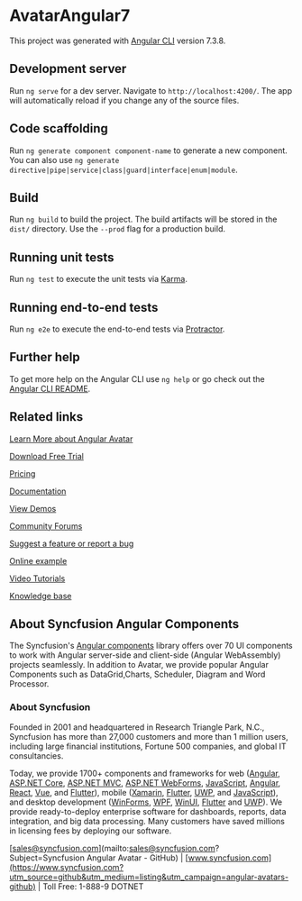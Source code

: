 # AvatarAngular7

This project was generated with [Angular CLI](https://github.com/angular/angular-cli) version 7.3.8.

## Development server

Run `ng serve` for a dev server. Navigate to `http://localhost:4200/`. The app will automatically reload if you change any of the source files.

## Code scaffolding

Run `ng generate component component-name` to generate a new component. You can also use `ng generate directive|pipe|service|class|guard|interface|enum|module`.

## Build

Run `ng build` to build the project. The build artifacts will be stored in the `dist/` directory. Use the `--prod` flag for a production build.

## Running unit tests

Run `ng test` to execute the unit tests via [Karma](https://karma-runner.github.io).

## Running end-to-end tests

Run `ng e2e` to execute the end-to-end tests via [Protractor](http://www.protractortest.org/).

## Further help

To get more help on the Angular CLI use `ng help` or go check out the [Angular CLI README](https://github.com/angular/angular-cli/blob/master/README.md).

## Related links

[Learn More about Angular Avatar](https://www.syncfusion.com/angular-components/angular-avatar?utm_source=github&utm_medium=listing&utm_campaign=angular-avatar-github-samples)

[Download Free Trial](https://www.syncfusion.com/downloads/angular?utm_source=github&utm_medium=listing&utm_campaign=angular-avatar-github-samples)

[Pricing](https://www.syncfusion.com/sales/products/angular?utm_source=github&utm_medium=listing&utm_campaign=angular-avatar-github-samples)

[Documentation](https://angular.syncfusion.com/documentation/avatar/getting-started?utm_source=github&utm_medium=listing&utm_campaign=angular-avatar-github-samples)

[View Demos](https://angular.syncfusion.com/demos/avatar/default-functionalities?utm_source=github&utm_medium=listing&utm_campaign=angular-avatar-github-samples)

[Community Forums](https://www.syncfusion.com/forums/angular-components?utm_source=github&utm_medium=listing&utm_campaign=angular-avatar-github-samples)

[Suggest a feature or report a bug](https://www.syncfusion.com/feedback/angular-components?utm_source=github&utm_medium=listing&utm_campaign=angular-avatar-github-samples)

[Online example](https://angular.syncfusion.com/demos/toolbar/default-functionalities?utm_source=github&utm_medium=listing&utm_campaign=angular-avatar-github-samples)

[Video Tutorials](https://www.syncfusion.com/tutorial-videos/angular/toolbar?utm_source=github&utm_medium=listing&utm_campaign=angular-avatar-github-samples)

[Knowledge base](https://www.syncfusion.com/kb/angular-components?utm_source=github&utm_medium=listing&utm_campaign=angular-avatar-github-samples)

## About Syncfusion Angular Components
The Syncfusion's [Angular components](https://www.syncfusion.com/angular-ui-components) library offers over 70 UI components to work with Angular server-side and client-side (Angular WebAssembly) projects seamlessly. In addition to Avatar, we provide popular Angular Components such as DataGrid,Charts, Scheduler, Diagram and Word Processor.

### About Syncfusion

Founded in 2001 and headquartered in Research Triangle Park, N.C., Syncfusion has more than 27,000 customers and more than 1 million users, including large financial institutions, Fortune 500 companies, and global IT consultancies.
 
Today, we provide 1700+ components and frameworks for web ([Angular](https://www.syncfusion.com/angular-components?utm_source=github&utm_medium=listing&utm_campaign=angular-avatars-github), [ASP.NET Core](https://www.syncfusion.com/aspnet-core-ui-controls?utm_source=github&utm_medium=listing&utm_campaign=angular-avatars-github), [ASP.NET MVC](https://www.syncfusion.com/aspnet-mvc-ui-controls?utm_source=github&utm_medium=listing&utm_campaign=angular-avatars-github), [ASP.NET WebForms](https://www.syncfusion.com/jquery/aspnet-webforms-ui-controls?utm_source=github&utm_medium=listing&utm_campaign=angular-avatars-github), [JavaScript](https://www.syncfusion.com/javascript-ui-controls?utm_source=github&utm_medium=listing&utm_campaign=angular-avatars-github), [Angular](https://www.syncfusion.com/angular-ui-components?utm_source=github&utm_medium=listing&utm_campaign=angular-avatars-github), [React](https://www.syncfusion.com/react-ui-components?utm_source=github&utm_medium=listing&utm_campaign=angular-avatars-github), [Vue](https://www.syncfusion.com/vue-ui-components?utm_source=github&utm_medium=listing&utm_campaign=angular-avatars-github), and [Flutter](https://www.syncfusion.com/flutter-widgets?utm_source=github&utm_medium=listing&utm_campaign=angular-avatars-github)), mobile ([Xamarin](https://www.syncfusion.com/xamarin-ui-controls?utm_source=github&utm_medium=listing&utm_campaign=angular-avatars-github), [Flutter](https://www.syncfusion.com/flutter-widgets?utm_source=github&utm_medium=listing&utm_campaign=angular-avatars-github), [UWP](https://www.syncfusion.com/uwp-ui-controls?utm_source=github&utm_medium=listing&utm_campaign=angular-avatars-github), and [JavaScript](https://www.syncfusion.com/javascript-ui-controls?utm_source=github&utm_medium=listing&utm_campaign=angular-avatars-github)), and desktop development ([WinForms](https://www.syncfusion.com/winforms-ui-controls?utm_source=github&utm_medium=listing&utm_campaign=angular-avatars-github), [WPF](https://www.syncfusion.com/wpf-controls?utm_source=github&utm_medium=listing&utm_campaign=angular-avatars-github), [WinUI](https://www.syncfusion.com/winui-controls?utm_source=github&utm_medium=listing&utm_campaign=angular-avatars-github), [Flutter](https://www.syncfusion.com/flutter-widgets?utm_source=github&utm_medium=listing&utm_campaign=angular-avatars-github) and [UWP](https://www.syncfusion.com/uwp-ui-controls?utm_source=github&utm_medium=listing&utm_campaign=angular-avatars-github)). We provide ready-to-deploy enterprise software for dashboards, reports, data integration, and big data processing. Many customers have saved millions in licensing fees by deploying our software.

[sales@syncfusion.com](mailto:sales@syncfusion.com?Subject=Syncfusion Angular Avatar - GitHub) | [www.syncfusion.com](https://www.syncfusion.com?utm_source=github&utm_medium=listing&utm_campaign=angular-avatars-github) | Toll Free: 1-888-9 DOTNET
